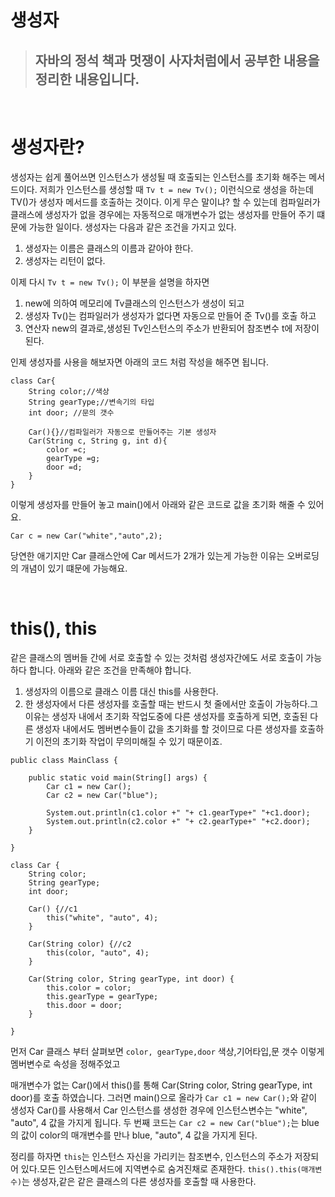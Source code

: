 # 생성자
>## 자바의 정석 책과 멋쟁이 사자처럼에서 공부한 내용을 정리한 내용입니다.

&nbsp;
# 생성자란?
생성자는 쉽게 풀어쓰면 인스턴스가 생성될 때 호출되는 인스턴스를 초기화 해주는 메서드이다. 저희가 인스턴스를 생성할 때 `Tv t = new Tv();` 이런식으로 생성을 하는데 TV()가 생성자 메서드를 호출하는 것이다.
이게 무슨 말이냐? 할 수 있는데 컴파일러가 클래스에 생성자가 없을 경우에는 자동적으로 매개변수가 없는 생성자를 만들어 주기 떄문에 가능한 일이다.
생성자는 다음과 같은 조건을 가지고 있다.
1. 생성자는 이름은 클래스의 이름과 같아야 한다.
2. 생성자는 리턴이 없다.

이제 다시  `Tv t = new Tv();` 이 부분을 설명을 하자면 
1. new에 의하여 메모리에 Tv클래스의 인스턴스가 생성이 되고
2. 생성자 Tv()는 컴파일러가 생성자가 없다면 자동으로 만들어 준 Tv()를 호출 하고  
3. 연산자 new의 결과로,생성된 Tv인스턴스의 주소가 반환되어 참조변수 t에 저장이 된다.

인제 생성자를 사용을 해보자면 아래의 코드 처럼 작성을 해주면 됩니다.
```
class Car{
	String color;//색상
	String gearType;//변속기의 타입
	int door; //문의 갯수
	
	Car(){}//컴파일러가 자동으로 만들어주는 기본 생성자
	Car(String c, String g, int d){
		color =c;
		gearType =g;
		door =d;
	}
}
```

이렇게 생성자를 만들어 놓고 main()에서 아래와 같은 코드로 값을 초기화 해줄 수 있어요.
```
Car c = new Car("white","auto",2);
```

당연한 애기지만 Car 클래스안에 Car 메서드가 2개가 있는게 가능한 이유는 오버로딩의 개념이 있기 떄문에 가능해요.

&nbsp;
# this(), this
같은 클래스의 멤버들 간에 서로 호출할 수 있는 것처럼 생성자간에도 서로 호출이 가능하다 합니다. 아래와 같은 조건을 만족해야 합니다.

1. 생성자의 이름으로 클래스 이름 대신 this를 사용한다.
2. 한 생성자에서 다른 생성자를 호출할 때는 반드시 첫 줄에서만 호출이 가능하다.그 이유는 생성자 내에서 초기화 작업도중에 다른 생성자를 호출하게 되면, 호출된 다른 생성자 내에서도 멤버변수들이 값을 초기화를 할 것이므로 다른 생성자를 호출하기 이전의 초기화 작업이 무의미해질 수 있기 때문이죠.

```
public class MainClass {

	public static void main(String[] args) {
		Car c1 = new Car();
		Car c2 = new Car("blue");
		
		System.out.println(c1.color +" "+ c1.gearType+" "+c1.door);
		System.out.println(c2.color +" "+ c2.gearType+" "+c2.door);
	}

}

class Car {
	String color;
	String gearType;
	int door;

	Car() {//c1
		this("white", "auto", 4);
	}

	Car(String color) {//c2
		this(color, "auto", 4);
	}

	Car(String color, String gearType, int door) {
		this.color = color;
		this.gearType = gearType;
		this.door = door;
	}

}

```
먼저 Car 클래스 부터 살펴보면 `color, gearType,door` 색상,기어타입,문 갯수 이렇게 멤버변수로 속성을 정해주었고 

매개변수가 없는 Car()에서 this()를 통해 Car(String color, String gearType, int door)를 호출 하였습니다. 그러면 main()으로 올라가 `Car c1 = new Car();`와 같이 생성자 Car()를 사용해서 Car 인스턴스를 생성한 경우에 인스턴스변수는 "white", "auto", 4 값을 가지게 됩니다.
두 번째 코드는 `Car c2 = new Car("blue");`는 blue의 값이 color의 매개변수를 만나 blue, "auto", 4 값을 가지게 된다.

정리를 하자면 `this`는 인스턴스 자신을 가리키는 참조변수, 인스턴스의 주소가 저장되어 있다.모든 인스턴스메서드에 지역변수로 숨겨진채로 존재한다.
`this().this(매개변수)`는 생성자,같은 같은 클래스의 다른 생성자를 호출할 때 사용한다.